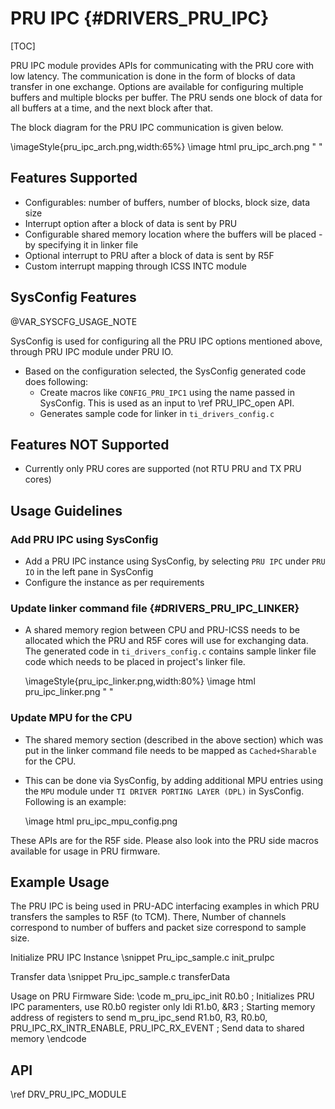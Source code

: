 # PRU IPC {#DRIVERS_PRU_IPC}

[TOC]

PRU IPC module provides APIs for communicating with the PRU core with low latency. The communication is done in the form of blocks of data transfer in one exchange. Options are available for configuring multiple buffers and multiple blocks per buffer. The PRU sends one block of data for all buffers at a time, and the next block after that.

The block diagram for the PRU IPC communication is given below.

  \imageStyle{pru_ipc_arch.png,width:65%}
  \image html pru_ipc_arch.png " "
## Features Supported

- Configurables: number of buffers, number of blocks, block size, data size
- Interrupt option after a block of data is sent by PRU
- Configurable shared memory location where the buffers will be placed - by specifying it in linker file
- Optional interrupt to PRU after a block of data is sent by R5F
- Custom interrupt mapping through ICSS INTC module

## SysConfig Features

@VAR_SYSCFG_USAGE_NOTE

SysConfig is used for configuring all the PRU IPC options mentioned above, through PRU IPC module under PRU IO.

- Based on the configuration selected, the SysConfig generated code does following:
    - Create macros like `CONFIG_PRU_IPC1` using the name passed in SysConfig. This is used as an input to \ref PRU_IPC_open API.
    - Generates sample code for linker in `ti_drivers_config.c`

## Features NOT Supported

- Currently only PRU cores are supported (not RTU PRU and TX PRU cores)

## Usage Guidelines

### Add PRU IPC using SysConfig

- Add a PRU IPC instance using SysConfig, by selecting `PRU IPC` under `PRU IO` in the left pane in SysConfig
- Configure the instance as per requirements

### Update linker command file {#DRIVERS_PRU_IPC_LINKER}

- A shared memory region between CPU and PRU-ICSS needs to be allocated which the PRU and R5F cores will use for exchanging data. The generated code in `ti_drivers_config.c` contains sample linker file code which needs to be placed in project's linker file.

  \imageStyle{pru_ipc_linker.png,width:80%}
  \image html pru_ipc_linker.png " "

### Update MPU for the CPU

- The shared memory section (described in the above section) which was put in the linker command file needs to be mapped as `Cached+Sharable` for the CPU.
- This can be done via SysConfig, by adding additional MPU entries using the `MPU` module under `TI DRIVER PORTING LAYER (DPL)` in SysConfig. Following is an example:

  \image html pru_ipc_mpu_config.png


These APIs are for the R5F side. Please also look into the PRU side macros available for usage in PRU firmware.

## Example Usage

The PRU IPC is being used in PRU-ADC interfacing examples in which PRU transfers the samples to R5F (to TCM). There,
Number of channels correspond to number of buffers and packet size correspond to sample size.

Initialize PRU IPC Instance
\snippet Pru_ipc_sample.c init_pruIpc

Transfer data
\snippet Pru_ipc_sample.c transferData


Usage on PRU Firmware Side:
\code
    m_pru_ipc_init      R0.b0           ; Initializes PRU IPC paramenters, use R0.b0 register only
    ldi                 R1.b0, &R3      ; Starting memory address of registers to send
    m_pru_ipc_send      R1.b0, R3, R0.b0, PRU_IPC_RX_INTR_ENABLE, PRU_IPC_RX_EVENT  ; Send data to shared memory
\endcode

## API

\ref DRV_PRU_IPC_MODULE
